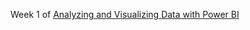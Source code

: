 Week 1 of [Analyzing and Visualizing Data with Power BI](https://www.edx.org/course/data-analysis-in-power-bi)
